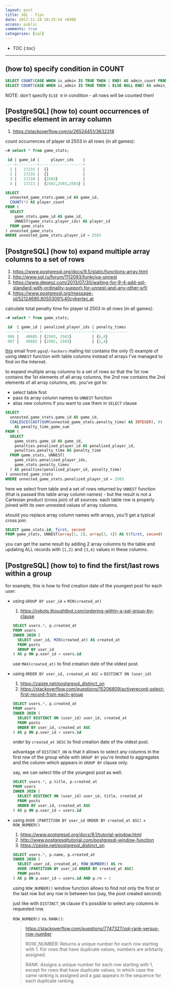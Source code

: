 ```yaml
---
layout: post
title: SQL - Tips
date: 2017-11-28 10:33:54 +0300
access: public
comments: true
categories: [sql]
---
```


<!-- more -->

* TOC
{:toc}
<hr>

(how to) specify condition in COUNT
-----------------------------------

```sql
SELECT COUNT(CASE WHEN is_admin IS TRUE THEN 1 END) AS admin_count FROM users;
SELECT COUNT(CASE WHEN is_admin IS TRUE THEN 1 ELSE NULL END) AS admin_count FROM users;
```

NOTE: don't specify `ELSE 0` in condition - all rows will be counted then!

[PostgreSQL] (how to) count occurrences of specific element in array column
---------------------------------------------------------------------------

1. <https://stackoverflow.com/a/26524451/3632318>

count occurrences of player id 2503 in all rows (in all games):

```sql
=# select * from game_stats;

 id | game_id |     player_ids    |
----+---------+-------------------+
  1 |   17233 |  {}               |
  2 |   17235 |  {}               |
  3 |   17210 |  {2503}           |
  4 |   17213 |  {2502,2503,2503} |
```

```sql
SELECT
  unnested_game_stats.game_id AS game_id,
  COUNT(*) AS player_count
FROM (
  SELECT
    game_stats.game_id AS game_id,
    UNNEST(game_stats.player_ids) AS player_id
  FROM game_stats
) unnested_game_stats
WHERE unnested_game_stats.player_id = 2503
```

[PostgreSQL] (how to) expand multiple array columns to a set of rows
--------------------------------------------------------------------

1. <https://www.postgresql.org/docs/9.5/static/functions-array.html>
2. <http://www.sql.ru/forum/1112093/funkciya-unnest>
3. <https://www.depesz.com/2013/07/30/waiting-for-9-4-add-sql-standard-with-ordinality-support-for-unnest-and-any-other-srf/>
4. <https://www.postgresql.org/message-id/52124690.8050309%40cybertec.at>

calculate total penalty time for player id 2503 in all rows (in all games):

```sql
=# select * from game_stats;

 id  | game_id | penalized_player_ids | penalty_times
-----+---------+----------------------+---------------
 908 |   40885 | {2503, 2503}         | {6,8}
 907 |   40882 | {2502, 2503}         | {2,4}
```

[this](<https://www.postgresql.org/message-id/52124690.8050309%40cybertec.at>)
email from `pgsql-hackers` mailing list contains the only (!) example of using
`UNNEST` function with table columns instead of arrays I've managed to find on
the Internet.

to expand multiple array columns to a set of rows so that the 1st row contains
the 1st elements of all array columns, the 2nd row contains the 2nd elements of
all array columns, etc. you've got to:

- select table first
- pass its array column names to `UNNEST` function
- alias new columns if you want to use them in `SELECT` clause

```sql
SELECT
  unnested_game_stats.game_id AS game_id,
  COALESCE(CAST(SUM(unnested_game_stats.penalty_time) AS INTEGER), 0)
    AS penalty_time_game_sum
FROM (
  SELECT
    game_stats.game_id AS game_id,
    penalties.penalized_player_id AS penalized_player_id,
    penalties.penalty_time AS penalty_time
  FROM game_stats, UNNEST(
    game_stats.penalized_player_ids,
    game_stats.penalty_times
  ) AS penalties(penalized_player_id, penalty_time)
) unnested_game_stats
WHERE unnested_game_stats.penalized_player_id = 2503
```

here we select from table and a set of rows returned by `UNNEST` function
(that is passed this table array column names) - but the result is not a
Cartesian product (cross join) of all sources: each table row is properly
joined with its own unnested values of array columns.

should you replace array column names with arrays, you'll get a typical
cross join:

```sql
SELECT game_stats.id, first, second
FROM game_stats, UNNEST(array[1, 2], array[3, 4]) AS t(first, second)
```

you can get the same result by adding 2 array columns to the table and
updating ALL records with `{1,2}` and `{3,4}` values in these columns.

[PostgreSQL] (how to) to find the first/last rows within a group
----------------------------------------------------------------

for example, this is how to find creation date of the youngest post for
each user:

- using `GROUP BY user_id` + `MIN(created_at)`

  1. <https://robots.thoughtbot.com/ordering-within-a-sql-group-by-clause>

  ```sql
  SELECT users.*, p.created_at
  FROM users
  INNER JOIN (
    SELECT user_id, MIN(created_at) AS created_at
    FROM posts
    GROUP BY user_id
  ) AS p ON p.user_id = users.id
  ```

  use `MAX(created_at)` to find creation date of the oldest post.

- using `ORDER BY user_id, created_at ASC` + `DISTINCT ON (user_id)`

  1. <https://zaiste.net/postgresql_distinct_on>
  2. <https://stackoverflow.com/questions/15206809/activerecord-select-first-record-from-each-group>

  ```sql
  SELECT users.*, p.created_at
  FROM users
  INNER JOIN (
    SELECT DISTINCT ON (user_id) user_id, created_at
    FROM posts
    ORDER BY user_id, created_at ASC
  ) AS p ON p.user_id = users.id
  ```

  order by `created_at DESC` to find creation date of the oldest post.

  advantage of `DISTINCT_ON` is that it allows to select any columns in the
  first row of the group while with `GROUP BY` you're limited to aggregates
  and the column which appears in `GROUP BY` clause only.

  say, we can select title of the youngest post as well:

  ```sql
  SELECT users.*, p.title, p.created_at
  FROM users
  INNER JOIN (
    SELECT DISTINCT ON (user_id) user_id, title, created_at
    FROM posts
    ORDER BY user_id, created_at ASC
  ) AS p ON p.user_id = users.id
  ```

- using `OVER (PARTITION BY user_id ORDER BY created_at ASC)` + `ROW_NUMBER()`

  1. <https://www.postgresql.org/docs/9.1/tutorial-window.html>
  2. <http://www.postgresqltutorial.com/postgresql-window-function>
  3. <https://zaiste.net/postgresql_distinct_on>

  ```sql
  SELECT users.*, p.name, p.created_at
  INNER JOIN (
    SELECT user_id, created_at, ROW_NUMBER() AS rn
    OVER (PARTITION BY user_id ORDER BY created_at ASC)
    FROM posts
  ) AS p ON p.user_id = users.id AND p.rn = 1
  ```

  using `ROW_NUMBER()` window function allows to find not only the first or
  the last row but any row in between too (say, the post created second).

  just like with `DISTINCT_ON` clause it's possible to select any columns in
  requested row.

  `ROW_NUMBER()` vs. `RANK()`:

  > <https://stackoverflow.com/questions/7747327/sql-rank-versus-row-number>
  >
  > ROW_NUMBER: Returns a unique number for each row starting with 1. For
  > rows that have duplicate values, numbers are arbitarily assigned.
  >
  > RANK: Assigns a unique number for each row starting with 1, except for
  > rows that have duplicate values, in which case the same ranking is
  > assigned and a gap appears in the sequence for each duplicate ranking.
